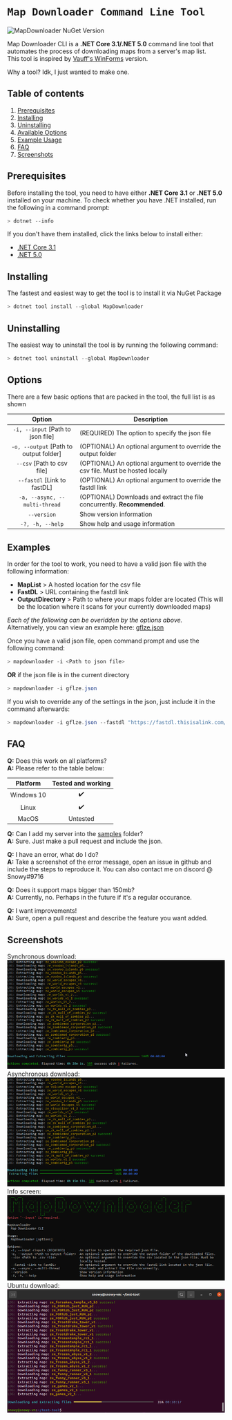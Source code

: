 # `Map Downloader Command Line Tool`

![MapDownloader NuGet Version](https://img.shields.io/nuget/v/MapDownloader?label=NuGet%3A%20MapDownloader)

Map Downloader CLI is a **.NET Core 3.1/.NET 5.0** command line tool that automates the process of downloading maps from a server's map list.  
This tool is inspired by [Vauff's WinForms](https://github.com/Vauff/MapDownloader) version.  

Why a tool? Idk, I just wanted to make one.

## Table of contents
1. [Prerequisites](#prerequisites)
2. [Installing](#installing)
3. [Uninstalling](#uninstalling)
4. [Available Options](#options)
5. [Example Usage](#examples)
6. [FAQ](#faq)
7. [Screenshots](#screenshots)

## Prerequisites
Before installing the tool, you need to have either **.NET Core 3.1** or **.NET 5.0** installed on your machine. To check whether you have .NET installed, run the following in a command prompt:
```csharp
> dotnet --info
```
If you don't have them installed, click the links below to install either:
- [.NET Core 3.1](https://dotnet.microsoft.com/download/dotnet/3.1)
- [.NET 5.0](https://dotnet.microsoft.com/download/dotnet/5.0)

## Installing
The fastest and easiest way to get the tool is to install it via NuGet Package
```csharp
> dotnet tool install --global MapDownloader
```

## Uninstalling
The easiest way to uninstall the tool is by running the following command:
```csharp
> dotnet tool uninstall --global MapDownloader
```

## Options
There are a few basic options that are packed in the tool, the full list is as shown  

| Option | Description |
|:------:|-------------|
| `-i, --input` [Path to json file] | (REQUIRED) The option to specify the json file |
| `-o, --output` [Path to output folder] | (OPTIONAL) An optional argument to override the output folder |
| `--csv` [Path to csv file] | (OPTIONAL) An optional argument to override the csv file. Must be hosted locally |
| `--fastdl` [Link to fastDL] | (OPTIONAL) An optional argument to override the fastdl link |
| `-a, --async, --multi-thread` | (OPTIONAL) Downloads and extract the file concurrently. **Recommended**. |
| `--version` | Show version information |
| `-?, -h, --help` | Show help and usage information |

## Examples
In order for the tool to work, you need to have a valid json file with the following information:
- **MapList** > A hosted location for the csv file
- **FastDL** > URL containing the fastdl link
- **OutputDirectory** > Path to where your maps folder are located (This will be the location where it scans for your currently downloaded maps)

_Each of the following can be overidden by the options above._  
Alternatively, you can view an example here: [gflze.json](https://github.com/SnowyGFL/MapDownloader.Cli/blob/main/samples/gflze.json)

Once you have a valid json file, open command prompt and use the following command:
```csharp
> mapdownloader -i <Path to json file>
```
**OR** if the json file is in the current directory
```csharp
> mapdownloader -i gflze.json
```
If you wish to override any of the settings in the json, just include it in the command afterwards:
```csharp
> mapdownloader -i gflze.json --fastdl "https://fastdl.thisisalink.com/csgo/maps"
```

## FAQ
**Q:** Does this work on all platforms?  
**A:** Please refer to the table below:

| Platform | Tested and working |
|:--------:|:------------------:|
| Windows 10 | :heavy_check_mark: |
| Linux | :heavy_check_mark: |
| MacOS | Untested |

**Q:** Can I add my server into the [samples](samples/) folder?  
**A:** Sure. Just make a pull request and include the json.

**Q:** I have an error, what do I do?  
**A:** Take a screenshot of the error message, open an issue in github and include the steps to reproduce it. You can also contact me on discord @ Snowy#9716

**Q:** Does it support maps bigger than 150mb?  
**A:** Currently, no. Perhaps in the future if it's a regular occurance.

**Q:** I want improvements!  
**A:** Sure, open a pull request and describe the feature you want added.

## Screenshots
Synchronous download:
![Synchronous Download](assets/syncdownload.png)
Asynchronous download:
![Asynchronous Download](assets/asyncdownload.png)
Info screen:
![Info](assets/info.png)
Ubuntu download:
![Ubuntu](assets/ubuntu.png)